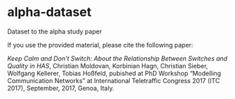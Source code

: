 # alpha-dataset
Dataset to the alpha study paper

If you use the provided material, please cite the following paper:

*Keep Calm and Don't Switch: About the Relationship Between Switches and Quality in HAS*, Christian Moldovan, Korbinian Hagn, Christian Sieber, Wolfgang Kellerer, Tobias Hoßfeld, pubished at PhD Workshop “Modelling Communication Networks” at International Teletraffic Congress 2017 (ITC 2017), September, 2017, Genoa, Italy.
